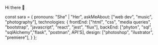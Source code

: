 Hi there 👋

const sara = {
    pronouns: "She" | "Her",
    askMeAbout: ["web dev", "music", "photography"],
    technologies: {
        frontEnd: ["html", "css", "media queries", "bootstrap", "javascript", "react", "jest", "flux"],
        backEnd: ["phyton", "sql", "sqlAlchemy","flask", "postman", API'S],
        design: ["photoshop", "ilustrator", "premiere"],
    }
};






